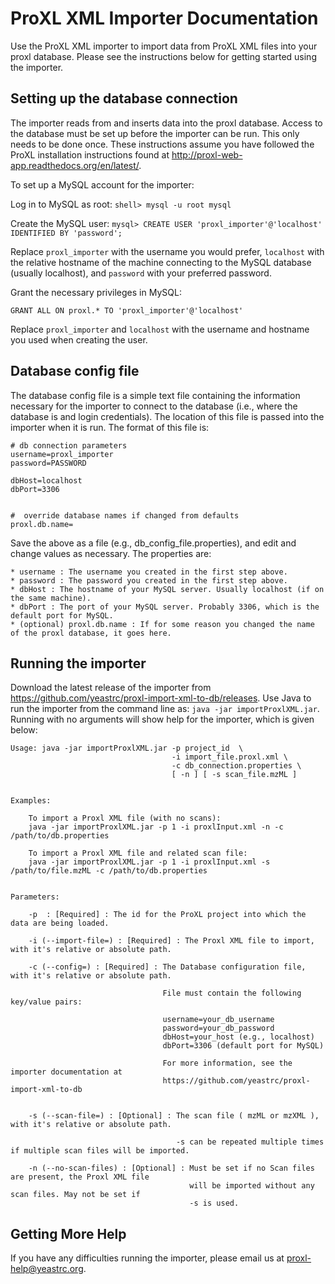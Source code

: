 ProXL XML Importer Documentation
==============================================

Use the ProXL XML importer to import data from ProXL XML files into your proxl database.
Please see the instructions below for getting started using the importer.

Setting up the database connection
----------------------------------
The importer reads from and inserts data into the proxl database.
Access to the database must be set up before the importer can be run.
This only needs to be done once. These instructions assume you have
followed the ProXL installation instructions found at
http://proxl-web-app.readthedocs.org/en/latest/.

To set up a MySQL account for the importer:

Log in to MySQL as root:
``shell> mysql -u root mysql``

Create the MySQL user:
``mysql> CREATE USER 'proxl_importer'@'localhost' IDENTIFIED BY 'password';``	

Replace ``proxl_importer`` with the username you would prefer, ``localhost`` with the
relative hostname of the machine connecting to the MySQL database (usually localhost),
and ``password`` with your preferred password.

Grant the necessary privileges in MySQL:

``GRANT ALL ON proxl.* TO 'proxl_importer'@'localhost'``	

Replace ``proxl_importer`` and ``localhost`` with the username and hostname you used
	when creating the user.


Database config file
----------------------------------
The database config file is a simple text file containing the information necessary for the
importer to connect to the database (i.e., where the database is and login credentials). The
location of this file is passed into the importer when it is run. The format of this file is:
	
	# db connection parameters
	username=proxl_importer
	password=PASSWORD
	
	dbHost=localhost
	dbPort=3306
	
	
	#  override database names if changed from defaults
	proxl.db.name=

Save the above as a file (e.g., db_config_file.properties), and edit and change values as necessary.
The properties are:

    * username : The username you created in the first step above.
    * password : The password you created in the first step above.
    * dbHost : The hostname of your MySQL server. Usually localhost (if on the same machine).
    * dbPort : The port of your MySQL server. Probably 3306, which is the default port for MySQL.
    * (optional) proxl.db.name : If for some reason you changed the name of the proxl database, it goes here.


Running the importer
------------------------------
Download the latest release of the importer from https://github.com/yeastrc/proxl-import-xml-to-db/releases. Use
Java to run the importer from the command line as: ``java -jar importProxlXML.jar``. Running with no arguments will
show help for the importer, which is given below:

	Usage: java -jar importProxlXML.jar -p project_id  \
	                                    -i import_file.proxl.xml \
	                                    -c db_connection.properties \
	                                    [ -n ] [ -s scan_file.mzML ]
									  	
	
	Examples:
	
	    To import a Proxl XML file (with no scans):
	    java -jar importProxlXML.jar -p 1 -i proxlInput.xml -n -c /path/to/db.properties
	
	    To import a Proxl XML file and related scan file:
	    java -jar importProxlXML.jar -p 1 -i proxlInput.xml -s /path/to/file.mzML -c /path/to/db.properties
		
		
	Parameters:
	
	    -p  : [Required] : The id for the ProXL project into which the data are being loaded.
	
	    -i (--import-file=) : [Required] : The Proxl XML file to import, with it's relative or absolute path.
		
	    -c (--config=) : [Required] : The Database configuration file, with it's relative or absolute path.
	    
	                                  File must contain the following key/value pairs:
	                                  
	                                  username=your_db_username
	                                  password=your_db_password
	                                  dbHost=your_host (e.g., localhost)
	                                  dbPort=3306 (default port for MySQL)
	                                  
	                                  For more information, see the importer documentation at
	                                  https://github.com/yeastrc/proxl-import-xml-to-db
	
		
	    -s (--scan-file=) : [Optional] : The scan file ( mzML or mzXML ), with it's relative or absolute path.
									  
	                                     -s can be repeated multiple times if multiple scan files will be imported.
									  
	    -n (--no-scan-files) : [Optional] : Must be set if no Scan files are present, the Proxl XML file
	                                        will be imported without any scan files. May not be set if
	                                        -s is used.
										
Getting More Help
------------------
If you have any difficulties running the importer, please email us at proxl-help@yeastrc.org.


